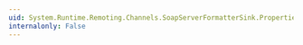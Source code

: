 ```yaml
---
uid: System.Runtime.Remoting.Channels.SoapServerFormatterSink.Properties
internalonly: False
---
```

